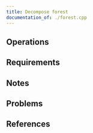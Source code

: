 ```yaml
---
title: Decompose forest
documentation_of: ./forest.cpp
---
```


## Operations

## Requirements

## Notes

## Problems

## References
